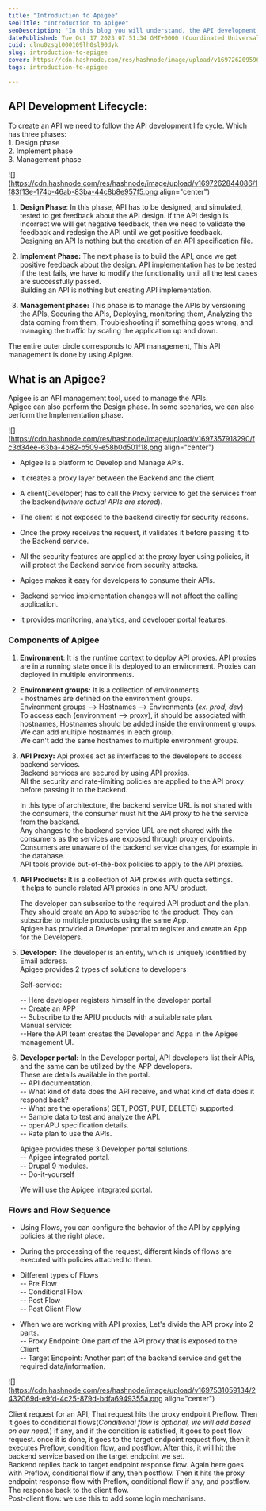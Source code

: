 ```yaml
---
title: "Introduction to Apigee"
seoTitle: "Introduction to Apigee"
seoDescription: "In this blog you will understand, the API development lifecycle, Why we need Apigee, What is an Apigee, and the Components of Apigee."
datePublished: Tue Oct 17 2023 07:51:34 GMT+0000 (Coordinated Universal Time)
cuid: clnu0zsgl000109lh0sl90dyk
slug: introduction-to-apigee
cover: https://cdn.hashnode.com/res/hashnode/image/upload/v1697262095964/fe5befcb-74da-436c-a3aa-dadda1e21449.png
tags: introduction-to-apigee

---
```


## API Development Lifecycle:

To create an API we need to follow the API development life cycle. Which has three phases:  
1\. Design phase  
2\. Implement phase  
3\. Management phase

![](https://cdn.hashnode.com/res/hashnode/image/upload/v1697262844086/1f83f13e-174b-46ab-83ba-44c8b8e957f5.png align="center")

1. **Design Phase**: In this phase, API has to be designed, and simulated, tested to get feedback about the API design. if the API design is incorrect we will get negative feedback, then we need to validate the feedback and redesign the API until we get positive feedback.  
    Designing an API Is nothing but the creation of an API specification file.
    
2. **Implement Phase:** The next phase is to build the API, once we get positive feedback about the design. API implementation has to be tested if the test fails, we have to modify the functionality until all the test cases are successfully passed.  
    Building an API is nothing but creating API implementation.
    
3. **Management phase:** This phase is to manage the APIs by versioning the APIs, Securing the APIs, Deploying, monitoring them, Analyzing the data coming from them, Troubleshooting if something goes wrong, and managing the traffic by scaling the application up and down.
    

The entire outer circle corresponds to API management, This API management is done by using Apigee.

## What is an Apigee?

Apigee is an API management tool, used to manage the APIs.  
Apigee can also perform the Design phase. In some scenarios, we can also perform the Implementation phase.

![](https://cdn.hashnode.com/res/hashnode/image/upload/v1697357918290/fc3d34ee-63ba-4b82-b509-e58b0d501f18.png align="center")

* Apigee is a platform to Develop and Manage APIs.
    
* It creates a proxy layer between the Backend and the client.
    
* A client(Developer) has to call the Proxy service to get the services from the backend(*where actual APIs are stored*).
    
* The client is not exposed to the backend directly for security reasons.
    
* Once the proxy receives the request, it validates it before passing it to the Backend service.
    
* All the security features are applied at the proxy layer using policies, it will protect the Backend service from security attacks.
    
* Apigee makes it easy for developers to consume their APIs.
    
* Backend service implementation changes will not affect the calling application.
    
* It provides monitoring, analytics, and developer portal features.
    

### Components of Apigee

1. **Environment**: It is the runtime context to deploy API proxies. API proxies are in a running state once it is deployed to an environment. Proxies can deployed in multiple environments.
    
2. **Environment groups:** It is a collection of environments.  
    \- hostnames are defined on the environment groups.  
    Environment groups --&gt; Hostnames --&gt; Environments (*ex. prod, dev*)  
    To access each (environment --&gt; proxy), it should be associated with hostnames, Hostnames should be added inside the environment groups.  
    We can add multiple hostnames in each group.  
    We can't add the same hostnames to multiple environment groups.
    
3. **API Proxy:** Api proxies act as interfaces to the developers to access backend services.  
    Backend services are secured by using API proxies.  
    All the security and rate-limiting policies are applied to the API proxy before passing it to the backend.
    
    In this type of architecture, the backend service URL is not shared with the consumers, the consumer must hit the API proxy to he the service from the backend.  
    Any changes to the backend service URL are not shared with the consumers as the services are exposed through proxy endpoints.  
    Consumers are unaware of the backend service changes, for example in the database.  
    API tools provide out-of-the-box policies to apply to the API proxies.
    
4. **API Products:** It is a collection of API proxies with quota settings.  
    It helps to bundle related API proxies in one APU product.
    
    The developer can subscribe to the required API product and the plan. They should create an App to subscribe to the product. They can subscribe to multiple products using the same App.  
    Apigee has provided a Developer portal to register and create an App for the Developers.
    
5. **Developer:** The developer is an entity, which is uniquely identified by Email address.  
    Apigee provides 2 types of solutions to developers
    
    Self-service:
    
    \-- Here developer registers himself in the developer portal  
    \-- Create an APP  
    \-- Subscribe to the APIU products with a suitable rate plan.  
    Manual service:  
    \--Here the API team creates the Developer and Appa in the Apigee management UI.
    
6. **Developer portal:** In the Developer portal, API developers list their APIs, and the same can be utilized by the APP developers.  
    These are details available in the portal.  
    \-- API documentation.  
    \-- What kind of data does the API receive, and what kind of data does it respond back?  
    \-- What are the operations( GET, POST, PUT, DELETE) supported.  
    \-- Sample data to test and analyze the API.  
    \-- openAPU specification details.  
    \-- Rate plan to use the APIs.
    
    Apigee provides these 3 Developer portal solutions.  
    \-- Apigee integrated portal.  
    \-- Drupal 9 modules.  
    \-- Do-it-yourself
    
    We will use the Apigee integrated portal.
    

### Flows and Flow Sequence

* Using Flows, you can configure the behavior of the API by applying policies at the right place.
    
* During the processing of the request, different kinds of flows are executed with policies attached to them.
    
* Different types of Flows  
    \-- Pre Flow  
    \-- Conditional Flow  
    \-- Post Flow  
    \-- Post Client Flow
    
* When we are working with API proxies, Let's divide the API proxy into 2 parts.  
    \-- Proxy Endpoint: One part of the API proxy that is exposed to the Client  
    \-- Target Endpoint: Another part of the backend service and get the required data/information.
    

![](https://cdn.hashnode.com/res/hashnode/image/upload/v1697531059134/2432069d-e9fd-4c25-879d-bdfa6949355a.png align="center")

Client request for an API, That request hits the proxy endpoint Preflow. Then it goes to conditional flows(*Conditional flow is optional, we will add based on our need.*) if any, and if the condition is satisfied, it goes to post flow request. once it is done, it goes to the target endpoint request flow, then it executes Preflow, condition flow, and postflow. After this, it will hit the backend service based on the target endpoint we set.  
Backend replies back to target endpoint response flow. Again here goes with Preflow, conditional flow if any, then postflow. Then it hits the proxy endpoint response flow with Preflow, conditional flow if any, and postflow. The response back to the client flow.  
Post-client flow: we use this to add some login mechanisms.